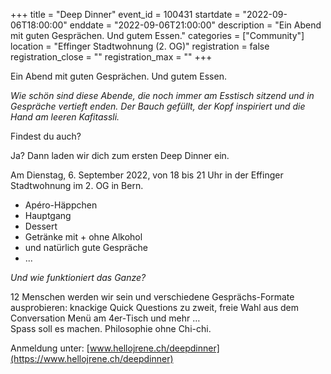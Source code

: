 +++
title = "Deep Dinner"
event_id = 100431
startdate = "2022-09-06T18:00:00"
enddate = "2022-09-06T21:00:00"
description = "Ein Abend mit guten Gesprächen. Und gutem Essen."
categories = ["Community"]
location = "Effinger Stadtwohnung (2. OG)"
registration = false
registration_close = ""
registration_max = ""
+++

Ein Abend mit guten Gesprächen. Und gutem Essen.

*Wie schön sind diese Abende, die noch immer am Esstisch sitzend und in Gespräche vertieft enden. 
Der Bauch gefüllt, der Kopf inspiriert und die Hand am leeren Kafitassli.*
                                                                          
Findest du auch?

Ja? Dann laden wir dich zum ersten Deep Dinner ein.

Am Dienstag, 6. September 2022, von 18 bis 21 Uhr in der Effinger Stadtwohnung im 2. OG in Bern.

- Apéro-Häppchen
- Hauptgang
- Dessert
- Getränke mit + ohne Alkohol
- und natürlich gute Gespräche
- ...
                                     
*Und wie funktioniert das Ganze?*

12 Menschen werden wir sein und verschiedene Gesprächs-Formate ausprobieren: knackige Quick Questions zu zweit, freie Wahl aus dem Conversation Menü am 4er-Tisch und mehr …<br />
Spass soll es machen. Philosophie ohne Chi-chi.

Anmeldung unter: [www.hellojrene.ch/deepdinner](https://www.hellojrene.ch/deepdinner)
